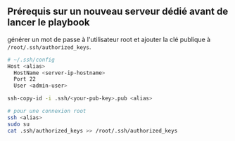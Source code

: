 ## Prérequis sur un nouveau serveur dédié avant de lancer le playbook

générer un mot de passe à l'utilisateur root et ajouter la clé publique à `/root/.ssh/authorized_keys`.

```bash
# ~/.ssh/config
Host <alias>
  HostName <server-ip-hostname>
  Port 22
  User <admin-user>
```

```bash
ssh-copy-id -i .ssh/<your-pub-key>.pub <alias>
```

```bash
# pour une connexion root
ssh <alias>
sudo su
cat .ssh/authorized_keys >> /root/.ssh/authorized_keys
```